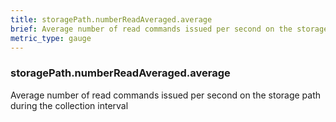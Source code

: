 ```yaml
---
title: storagePath.numberReadAveraged.average
brief: Average number of read commands issued per second on the storage path during the collection interval
metric_type: gauge
---
```

### storagePath.numberReadAveraged.average

Average number of read commands issued per second on the storage path during the collection interval